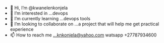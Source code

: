 - 👋 Hi, I’m @kwanelenkonjela
- 👀 I’m interested in ...devops
- 🌱 I’m currently learning ...devops tools
- 💞️ I’m looking to collaborate on ...a project that will help me get practical experience
- 📫 How to reach me ...knkonjela@yahoo.com   watsapp +27787934600

<!---

--->
